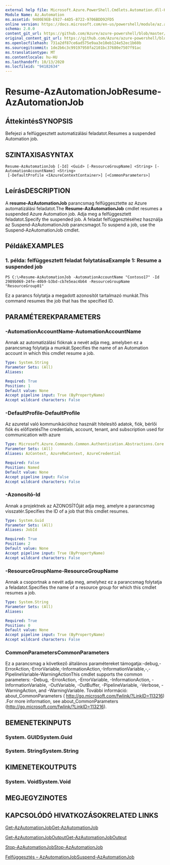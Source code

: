 ```yaml
---
external help file: Microsoft.Azure.PowerShell.Cmdlets.Automation.dll-Help.xml
Module Name: Az.Automation
ms.assetid: 9400E9EB-E927-44D5-8722-9706BDD92FD5
online version: https://docs.microsoft.com/en-us/powershell/module/az.automation/resume-azautomationjob
schema: 2.0.0
content_git_url: https://github.com/Azure/azure-powershell/blob/master/src/Automation/Automation/help/Resume-AzAutomationJob.md
original_content_git_url: https://github.com/Azure/azure-powershell/blob/master/src/Automation/Automation/help/Resume-AzAutomationJob.md
ms.openlocfilehash: 731a2df87ce6ad575e9aa3e10eb124e52ec1b60b
ms.sourcegitcommit: 1de2b6c3c99197958fa2101bc37680e7507f91ac
ms.translationtype: MT
ms.contentlocale: hu-HU
ms.lasthandoff: 10/13/2020
ms.locfileid: "94182634"
---
```

# <span data-ttu-id="30948-101">Resume-AzAutomationJob</span><span class="sxs-lookup"><span data-stu-id="30948-101">Resume-AzAutomationJob</span></span>

## <span data-ttu-id="30948-102">Áttekintés</span><span class="sxs-lookup"><span data-stu-id="30948-102">SYNOPSIS</span></span>
<span data-ttu-id="30948-103">Befejezi a felfüggesztett automatizálási feladatot.</span><span class="sxs-lookup"><span data-stu-id="30948-103">Resumes a suspended Automation job.</span></span>

## <span data-ttu-id="30948-104">SZINTAXISA</span><span class="sxs-lookup"><span data-stu-id="30948-104">SYNTAX</span></span>

```
Resume-AzAutomationJob [-Id] <Guid> [-ResourceGroupName] <String> [-AutomationAccountName] <String>
 [-DefaultProfile <IAzureContextContainer>] [<CommonParameters>]
```

## <span data-ttu-id="30948-105">Leírás</span><span class="sxs-lookup"><span data-stu-id="30948-105">DESCRIPTION</span></span>
<span data-ttu-id="30948-106">A **resume-AzAutomationJob** parancsmag felfüggesztette az Azure automatizálási feladatot.</span><span class="sxs-lookup"><span data-stu-id="30948-106">The **Resume-AzAutomationJob** cmdlet resumes a suspended Azure Automation job.</span></span>
<span data-ttu-id="30948-107">Adja meg a felfüggesztett feladatot.</span><span class="sxs-lookup"><span data-stu-id="30948-107">Specify the suspended job.</span></span>
<span data-ttu-id="30948-108">A feladat felfüggesztéséhez használja az Suspend-AzAutomationJob parancsmagot.</span><span class="sxs-lookup"><span data-stu-id="30948-108">To suspend a job, use the Suspend-AzAutomationJob cmdlet.</span></span>

## <span data-ttu-id="30948-109">Példák</span><span class="sxs-lookup"><span data-stu-id="30948-109">EXAMPLES</span></span>

### <span data-ttu-id="30948-110">1. példa: felfüggesztett feladat folytatása</span><span class="sxs-lookup"><span data-stu-id="30948-110">Example 1: Resume a suspended job</span></span>
```
PS C:\>Resume-AzAutomationJob -AutomationAccountName "Contoso17" -Id 2989b069-24fe-40b9-b3bd-cb7e5eac4b64 -ResourceGroupName "ResourceGroup01"
```

<span data-ttu-id="30948-111">Ez a parancs folytatja a megadott azonosítót tartalmazó munkát.</span><span class="sxs-lookup"><span data-stu-id="30948-111">This command resumes the job that has the specified ID.</span></span>

## <span data-ttu-id="30948-112">PARAMÉTEREK</span><span class="sxs-lookup"><span data-stu-id="30948-112">PARAMETERS</span></span>

### <span data-ttu-id="30948-113">-AutomationAccountName</span><span class="sxs-lookup"><span data-stu-id="30948-113">-AutomationAccountName</span></span>
<span data-ttu-id="30948-114">Annak az automatizálási fióknak a nevét adja meg, amelyben ez a parancsmag folytatja a munkát.</span><span class="sxs-lookup"><span data-stu-id="30948-114">Specifies the name of an Automation account in which this cmdlet resume a job.</span></span>

```yaml
Type: System.String
Parameter Sets: (All)
Aliases:

Required: True
Position: 1
Default value: None
Accept pipeline input: True (ByPropertyName)
Accept wildcard characters: False
```

### <span data-ttu-id="30948-115">-DefaultProfile</span><span class="sxs-lookup"><span data-stu-id="30948-115">-DefaultProfile</span></span>
<span data-ttu-id="30948-116">Az azuretal való kommunikációhoz használt hitelesítő adatok, fiók, bérlői fiók és előfizetés</span><span class="sxs-lookup"><span data-stu-id="30948-116">The credentials, account, tenant, and subscription used for communication with azure</span></span>

```yaml
Type: Microsoft.Azure.Commands.Common.Authentication.Abstractions.Core.IAzureContextContainer
Parameter Sets: (All)
Aliases: AzContext, AzureRmContext, AzureCredential

Required: False
Position: Named
Default value: None
Accept pipeline input: False
Accept wildcard characters: False
```

### <span data-ttu-id="30948-117">-Azonosító</span><span class="sxs-lookup"><span data-stu-id="30948-117">-Id</span></span>
<span data-ttu-id="30948-118">Annak a projektnek az AZONOSÍTÓját adja meg, amelyre a parancsmag visszatér.</span><span class="sxs-lookup"><span data-stu-id="30948-118">Specifies the ID of a job that this cmdlet resumes.</span></span>

```yaml
Type: System.Guid
Parameter Sets: (All)
Aliases: JobId

Required: True
Position: 2
Default value: None
Accept pipeline input: True (ByPropertyName)
Accept wildcard characters: False
```

### <span data-ttu-id="30948-119">-ResourceGroupName</span><span class="sxs-lookup"><span data-stu-id="30948-119">-ResourceGroupName</span></span>
<span data-ttu-id="30948-120">Annak a csoportnak a nevét adja meg, amelyhez ez a parancsmag folytatja a feladatot.</span><span class="sxs-lookup"><span data-stu-id="30948-120">Specifies the name of a resource group for which this cmdlet resumes a job.</span></span>

```yaml
Type: System.String
Parameter Sets: (All)
Aliases:

Required: True
Position: 0
Default value: None
Accept pipeline input: True (ByPropertyName)
Accept wildcard characters: False
```

### <span data-ttu-id="30948-121">CommonParameters</span><span class="sxs-lookup"><span data-stu-id="30948-121">CommonParameters</span></span>
<span data-ttu-id="30948-122">Ez a parancsmag a következő általános paramétereket támogatja:-debug,-ErrorAction,-ErrorVariable,-InformationAction,-InformationVariable,-,-PipelineVariable-WarningAction</span><span class="sxs-lookup"><span data-stu-id="30948-122">This cmdlet supports the common parameters: -Debug, -ErrorAction, -ErrorVariable, -InformationAction, -InformationVariable, -OutVariable, -OutBuffer, -PipelineVariable, -Verbose, -WarningAction, and -WarningVariable.</span></span> <span data-ttu-id="30948-123">További információ: about_CommonParameters ( http://go.microsoft.com/fwlink/?LinkID=113216) .</span><span class="sxs-lookup"><span data-stu-id="30948-123">For more information, see about_CommonParameters (http://go.microsoft.com/fwlink/?LinkID=113216).</span></span>

## <span data-ttu-id="30948-124">BEMENETEK</span><span class="sxs-lookup"><span data-stu-id="30948-124">INPUTS</span></span>

### <span data-ttu-id="30948-125">System. GUID</span><span class="sxs-lookup"><span data-stu-id="30948-125">System.Guid</span></span>

### <span data-ttu-id="30948-126">System. String</span><span class="sxs-lookup"><span data-stu-id="30948-126">System.String</span></span>

## <span data-ttu-id="30948-127">KIMENETEK</span><span class="sxs-lookup"><span data-stu-id="30948-127">OUTPUTS</span></span>

### <span data-ttu-id="30948-128">System. Void</span><span class="sxs-lookup"><span data-stu-id="30948-128">System.Void</span></span>

## <span data-ttu-id="30948-129">MEGJEGYZI</span><span class="sxs-lookup"><span data-stu-id="30948-129">NOTES</span></span>

## <span data-ttu-id="30948-130">KAPCSOLÓDÓ HIVATKOZÁSOK</span><span class="sxs-lookup"><span data-stu-id="30948-130">RELATED LINKS</span></span>

[<span data-ttu-id="30948-131">Get-AzAutomationJob</span><span class="sxs-lookup"><span data-stu-id="30948-131">Get-AzAutomationJob</span></span>](./Get-AzAutomationJob.md)

[<span data-ttu-id="30948-132">Get-AzAutomationJobOutput</span><span class="sxs-lookup"><span data-stu-id="30948-132">Get-AzAutomationJobOutput</span></span>](./Get-AzAutomationJobOutput.md)

[<span data-ttu-id="30948-133">Stop-AzAutomationJob</span><span class="sxs-lookup"><span data-stu-id="30948-133">Stop-AzAutomationJob</span></span>](./Stop-AzAutomationJob.md)

[<span data-ttu-id="30948-134">Felfüggesztés – AzAutomationJob</span><span class="sxs-lookup"><span data-stu-id="30948-134">Suspend-AzAutomationJob</span></span>](./Suspend-AzAutomationJob.md)


